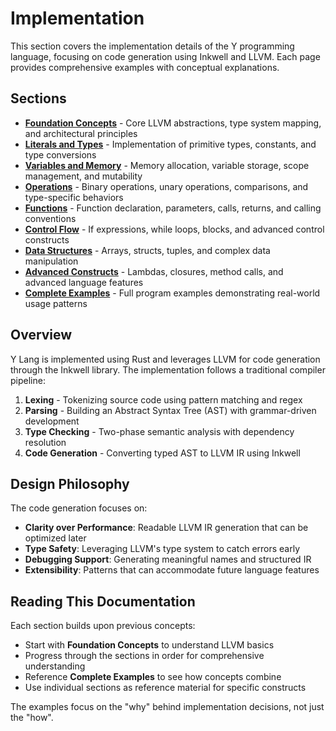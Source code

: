 # Implementation

This section covers the implementation details of the Y programming language, focusing on code generation using Inkwell and LLVM. Each page provides comprehensive examples with conceptual explanations.

## Sections

- **[Foundation Concepts](./foundation-concepts.md)** - Core LLVM abstractions, type system mapping, and architectural principles
- **[Literals and Types](./literals-and-types.md)** - Implementation of primitive types, constants, and type conversions
- **[Variables and Memory](./variables-and-memory.md)** - Memory allocation, variable storage, scope management, and mutability
- **[Operations](./operations.md)** - Binary operations, unary operations, comparisons, and type-specific behaviors
- **[Functions](./functions.md)** - Function declaration, parameters, calls, returns, and calling conventions
- **[Control Flow](./control-flow.md)** - If expressions, while loops, blocks, and advanced control constructs
- **[Data Structures](./data-structures.md)** - Arrays, structs, tuples, and complex data manipulation
- **[Advanced Constructs](./advanced-constructs.md)** - Lambdas, closures, method calls, and advanced language features
- **[Complete Examples](./complete-examples.md)** - Full program examples demonstrating real-world usage patterns

## Overview

Y Lang is implemented using Rust and leverages LLVM for code generation through the Inkwell library. The implementation follows a traditional compiler pipeline:

1. **Lexing** - Tokenizing source code using pattern matching and regex
2. **Parsing** - Building an Abstract Syntax Tree (AST) with grammar-driven development
3. **Type Checking** - Two-phase semantic analysis with dependency resolution
4. **Code Generation** - Converting typed AST to LLVM IR using Inkwell

## Design Philosophy

The code generation focuses on:

- **Clarity over Performance**: Readable LLVM IR generation that can be optimized later
- **Type Safety**: Leveraging LLVM's type system to catch errors early
- **Debugging Support**: Generating meaningful names and structured IR
- **Extensibility**: Patterns that can accommodate future language features

## Reading This Documentation

Each section builds upon previous concepts:
- Start with **Foundation Concepts** to understand LLVM basics
- Progress through the sections in order for comprehensive understanding
- Reference **Complete Examples** to see how concepts combine
- Use individual sections as reference material for specific constructs

The examples focus on the "why" behind implementation decisions, not just the "how".
